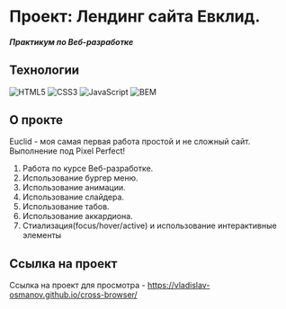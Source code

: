 # Проект: Лендинг сайта Евклид.
##### Практикум по Веб-разработке

## Технологии
![HTML5](https://img.shields.io/badge/-HTML5-e34f26?logo=html5&logoColor=white)
![CSS3](https://img.shields.io/badge/-CSS3-1572b6?logo=css3&logoColor=white)
![JavaScript](https://img.shields.io/badge/-JavaScript-f7df1e?logo=javaScript&logoColor=black)
![BEM](https://img.shields.io/badge/-BEM-yellowgreen)

## О прокте
Euclid - моя самая первая работа простой и не сложный сайт. Выполнение под Pixel Perfect! 
1. Работа по курсе Веб-разработке.
2. Использование бургер меню.
3. Использование анимации.
4. Использование слайдера.
5. Использование табов.
6. Использование аккардиона.
7. Стиализация(focus/hover/active) и использование интерактивные элементы

## Ссылка на проект
Ссылка на проект для просмотра - https://vladislav-osmanov.github.io/cross-browser/
